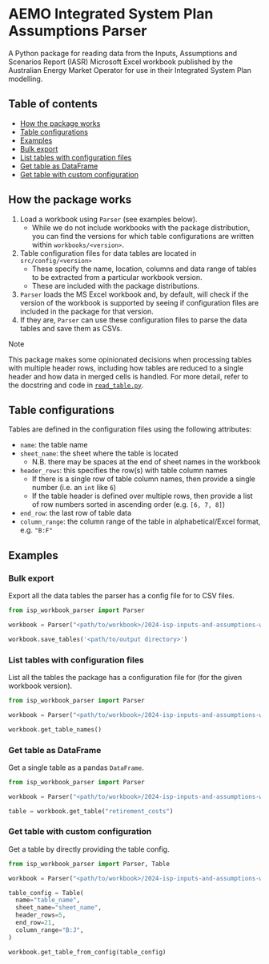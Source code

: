# AEMO Integrated System Plan Assumptions Parser

A Python package for reading data from the Inputs, Assumptions and Scenarios Report (IASR) Microsoft Excel workbook
published by the Australian Energy Market Operator for use in their Integrated System Plan modelling.

## Table of contents

- [How the package works](#how-the-package-works)
- [Table configurations](#table-configurations)
- [Examples](#examples)
 - [Bulk export](#bulk-export)
 - [List tables with configuration files](#list-tables-with-configuration-files)
 - [Get table as DataFrame](#get-table-as-dataframe)
 - [Get table with custom configuration](#get-table-with-custom-configuration)


## How the package works

1. Load a workbook using `Parser` (see examples below).
   - While we do not include workbooks with the package distribution, you can find the versions for which table configurations are written within `workbooks/<version>`.
2. Table configuration files for data tables are located in `src/config/<version>`
   - These specify the name, location, columns and data range of tables to be extracted from a particular workbook version.
   - These are included with the package distributions.
3. `Parser` loads the MS Excel workbook and, by default, will check if the version of the workbook is supported by seeing if configuration files are included in the package for that version.
4. If they are, `Parser` can use these configuration files to parse the data tables and save them as CSVs.

> [!NOTE]
> This package makes some opinionated decisions when processing tables with multiple header rows, including how tables are reduced to a single header and how data in merged cells is handled. For more detail, refer to the docstring and code in [`read_table.py`](src/isp_workbook_parser/read_table.py).

## Table configurations

Tables are defined in the configuration files using the following attributes:

- `name`: the table name
- `sheet_name`: the sheet where the table is located
   - N.B. there may be spaces at the end of sheet names in the workbook
- `header_rows`: this specifies the row(s) with table column names
   - If there is a single row of table column names, then provide a single number (i.e. an `int` like `6`)
   - If the table header is defined over multiple rows, then provide a list of row numbers sorted in ascending order (e.g. `[6, 7, 8]`)
- `end_row`: the last row of table data
- `column_range`: the column range of the table in alphabetical/Excel format, e.g. `"B:F"`


## Examples

### Bulk export

Export all the data tables the parser has a config file for to CSV files.

```python
from isp_workbook_parser import Parser

workbook = Parser("<path/to/workbook>/2024-isp-inputs-and-assumptions-workbook.xlsx")

workbook.save_tables('<path/to/output directory>')
```

### List tables with configuration files

List all the tables the package has a configuration file for (for the given workbook version).

```python
from isp_workbook_parser import Parser

workbook = Parser("<path/to/workbook>/2024-isp-inputs-and-assumptions-workbook.xlsx")

workbook.get_table_names()
```

### Get table as DataFrame

Get a single table as a pandas `DataFrame`.

```python
from isp_workbook_parser import Parser

workbook = Parser("<path/to/workbook>/2024-isp-inputs-and-assumptions-workbook.xlsx")

table = workbook.get_table("retirement_costs")
```

### Get table with custom configuration

Get a table by directly providing the table config.

```python
from isp_workbook_parser import Parser, Table

workbook = Parser("<path/to/workbook>/2024-isp-inputs-and-assumptions-workbook.xlsx")

table_config = Table(
  name="table_name",
  sheet_name="sheet_name",
  header_rows=5,
  end_row=21,
  column_range="B:J",
)

workbook.get_table_from_config(table_config)
```
